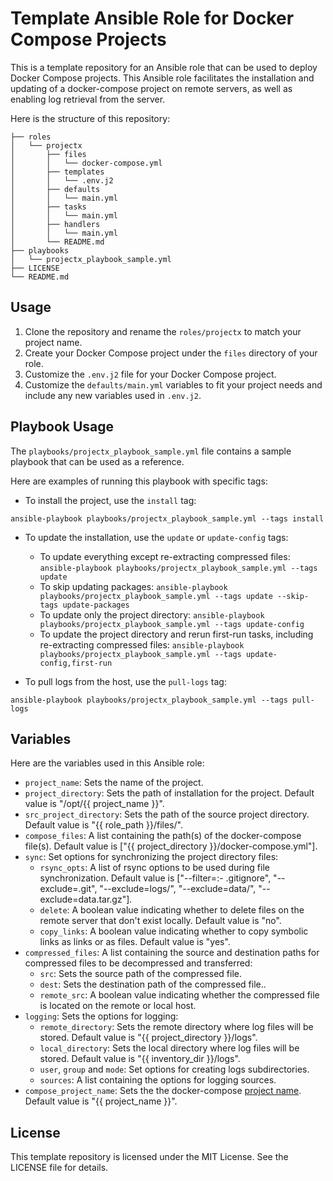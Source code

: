 # Template Ansible Role for Docker Compose Projects

This is a template repository for an Ansible role that can be used to deploy Docker Compose projects.
This Ansible role facilitates the installation and updating of a docker-compose project on remote servers, as well as enabling log retrieval from the server.

Here is the structure of this repository:
```
├── roles
│   └── projectx
│       ├── files
│       │   └── docker-compose.yml
│       ├── templates
│       │   └── .env.j2
│       ├── defaults
│       │   └── main.yml
│       ├── tasks
│       │   └── main.yml
│       ├── handlers
│       │   └── main.yml
│       └── README.md
├── playbooks
│   └── projectx_playbook_sample.yml
├── LICENSE
└── README.md
```

## Usage

1. Clone the repository and rename the `roles/projectx` to match your project name.
2. Create your Docker Compose project under the `files` directory of your role.
3. Customize the `.env.j2` file for your Docker Compose project.
4. Customize the `defaults/main.yml` variables to fit your project needs and include any new variables used in `.env.j2`.


## Playbook Usage
The `playbooks/projectx_playbook_sample.yml` file contains a sample playbook that can be used as a reference.

Here are examples of running this playbook with specific tags:
- To install the project, use the `install` tag:
```
ansible-playbook playbooks/projectx_playbook_sample.yml --tags install
```

- To update the installation, use the `update` or `update-config` tags:
    - To update everything except re-extracting compressed files: `ansible-playbook playbooks/projectx_playbook_sample.yml --tags update`
    - To skip updating packages: `ansible-playbook playbooks/projectx_playbook_sample.yml --tags update --skip-tags update-packages`
    - To update only the project directory: `ansible-playbook playbooks/projectx_playbook_sample.yml --tags update-config`
    - To update the project directory and rerun first-run tasks, including re-extracting compressed files: `ansible-playbook playbooks/projectx_playbook_sample.yml --tags update-config,first-run`

- To pull logs from the host, use the `pull-logs` tag:
```
ansible-playbook playbooks/projectx_playbook_sample.yml --tags pull-logs
```

## Variables
Here are the variables used in this Ansible role:

- `project_name`: Sets the name of the project.
- `project_directory`: Sets the path of installation for the project. Default value is "/opt/{{ project_name }}".
- `src_project_directory`: Sets the path of the source project directory. Default value is "{{ role_path }}/files/".
- `compose_files`: A list containing the path(s) of the docker-compose file(s). Default value is ["{{ project_directory }}/docker-compose.yml"].
- `sync`: Set options for synchronizing the project directory files:
  - `rsync_opts`: A list of rsync options to be used during file synchronization. Default value is ["--filter=:- .gitignore", "--exclude=.git", "--exclude=logs/", "--exclude=data/", "--exclude=data.tar.gz"].
  - `delete`: A boolean value indicating whether to delete files on the remote server that don't exist locally. Default value is "no".
  - `copy_links`: A boolean value indicating whether to copy symbolic links as links or as files. Default value is "yes".
- `compressed_files`: A list containing the source and destination paths for compressed files to be decompressed and transferred:
  - `src`: Sets the source path of the compressed file.
  - `dest`: Sets the destination path of the compressed file..
  - `remote_src`: A boolean value indicating whether the compressed file is located on the remote or local host.
- `logging`: Sets the options for logging:
  - `remote_directory`: Sets the remote directory where log files will be stored. Default value is "{{ project_directory }}/logs".
  - `local_directory`: Sets the local directory where log files will be stored. Default value is "{{ inventory_dir }}/logs".
  - `user`, `group` and `mode`: Set options for creating logs subdirectories.
  - `sources`: A list containing the options for logging sources.
- `compose_project_name`: Sets the the docker-compose [project name](https://docs.docker.com/compose/reference/). Default value is "{{ project_name }}".


## License

This template repository is licensed under the MIT License. See the LICENSE file for details.